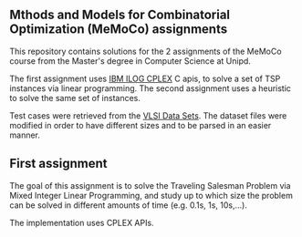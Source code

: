 ## Mthods and Models for Combinatorial Optimization (MeMoCo) assignments

This repository contains solutions for the 2 assignments of the MeMoCo
course from the Master's degree in Computer Science at Unipd.

The first assignment uses [IBM ILOG CPLEX](https://www.ibm.com/analytics/cplex-optimizer) C apis, to solve a set of TSP instances via linear programming.
The second assignment uses a heuristic to solve the same set of instances. 

Test cases were retrieved from the [VLSI Data Sets](https://www.math.uwaterloo.ca/tsp/vlsi/index.html). The dataset files were modified in order to have different sizes and to be parsed in an easier manner.

## First assignment

The goal of this assignment is to solve
the Traveling Salesman Problem via Mixed Integer Linear Programming, and
study up to which size the problem can be solved in different amounts of time (e.g. 0.1s, 1s, 10s,...).

The implementation uses CPLEX APIs.
